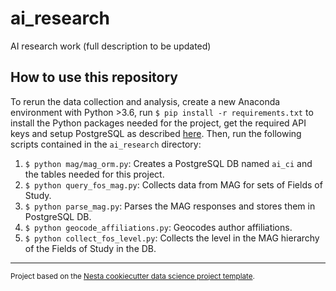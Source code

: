 ai_research
==============================

AI research work (full description to be updated)

## How to use this repository ##
To rerun the data collection and analysis, create a new Anaconda environment with Python >3.6, run `$ pip install -r requirements.txt` to install the Python packages needed for the project, get the required API keys and setup PostgreSQL as described [here](/ai_research/README.md). Then, run the following scripts contained in the `ai_research` directory:

1. `$ python mag/mag_orm.py`: Creates a PostgreSQL DB named `ai_ci` and the tables needed for this project.
2. `$ python query_fos_mag.py`: Collects data from MAG for sets of Fields of Study.
3. `$ python parse_mag.py`: Parses the MAG responses and stores them in PostgreSQL DB.
4. `$ python geocode_affiliations.py`: Geocodes author affiliations.
5. `$ python collect_fos_level.py`: Collects the level in the MAG hierarchy of the Fields of Study in the DB.

--------

<p><small>Project based on the <a target="_blank" href="https://github.com/nestauk/cookiecutter-data-science-nesta">Nesta cookiecutter data science project template</a>.</small></p>

